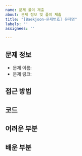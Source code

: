 ```yaml
---
name: 문제 풀이 제출
about: 문제 정보 및 풀이 제출
title: "[Baekjoon-문제번호] 문제명"
labels: ''
assignees: ''

---
```


## 문제 정보
- 문제 이름:
- 문제 링크:

## 접근 방법

## 코드

## 어려운 부분

## 배운 부분
